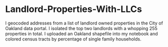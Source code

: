 # Landlord-Properties-With-LLCs

I geocoded addresses from a list of landlord owned properties in the City of Oakland data portal. I isolated the top two landlords with a whopping 255 properties in total. I uploaded an Oakland shapefile into my notebook and colored census tracts by percentage of single family households. 
